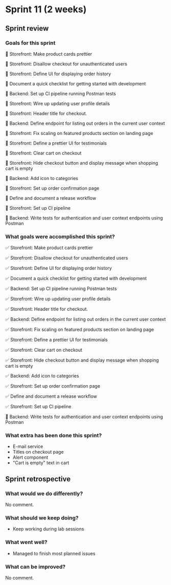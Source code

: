 # Sprint 11 (2 weeks)

## Sprint review

### Goals for this sprint
🎯 Storefront: Make product cards prettier

🎯 Storefront: Disallow checkout for unauthenticated users

🎯 Storefront: Define UI for displaying order history

🎯 Document a quick checklist for getting started with development

🎯 Backend: Set up CI pipeline running Postman tests

🎯 Storefront: Wire up updating user profile details

🎯 Storefront: Header title for checkout.

🎯 Backend: Define endpoint for listing out orders in the current user context

🎯 Storefront: Fix scaling on featured products section on landing page

🎯 Storefront: Define a prettier UI for testimonials

🎯 Storefront: Clear cart on checkout

🎯 Storefront: Hide checkout button and display message when shopping cart is empty

🎯 Backend: Add icon to categories

🎯 Storefront: Set up order confirmation page

🎯 Define and document a release workflow

🎯 Storefront: Set up CI pipeline

🎯 Backend: Write tests for authentication and user context endpoints using Postman


### What goals were accomplished this sprint?
✅ Storefront: Make product cards prettier

✅ Storefront: Disallow checkout for unauthenticated users

✅ Storefront: Define UI for displaying order history

✅ Document a quick checklist for getting started with development

✅ Backend: Set up CI pipeline running Postman tests

✅ Storefront: Wire up updating user profile details

✅ Storefront: Header title for checkout.

✅ Backend: Define endpoint for listing out orders in the current user context

✅ Storefront: Fix scaling on featured products section on landing page

✅ Storefront: Define a prettier UI for testimonials

✅ Storefront: Clear cart on checkout

✅ Storefront: Hide checkout button and display message when shopping cart is empty

✅ Backend: Add icon to categories

✅ Storefront: Set up order confirmation page

✅ Define and document a release workflow

✅ Storefront: Set up CI pipeline

🔄️ Backend: Write tests for authentication and user context endpoints using Postman


### What extra has been done this sprint?
- E-mail service
- Titles on checkout page
- Alert component
- "Cart is empty" text in cart


## Sprint retrospective

### What would we do differently?
No comment.

### What should we keep doing?
- Keep working during lab sessions

### What went well?
- Managed to finish most planned issues

### What can be improved?
No comment.

